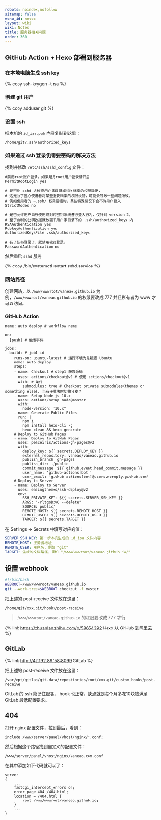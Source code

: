 ```yaml
---
robots: noindex,nofollow
sitemap: false
menu_id: notes
layout: wiki
wiki: Notes
title: 服务器相关问题
order: 360
---
```


## GitHub Action + Hexo 部署到服务器

### 在本地电脑生成 ssh key

{% copy ssh-keygen -t rsa %}

### 创建 git 用户

{% copy adduser git %}

### 设置 ssh

把本机的 `id_isa.pub` 内容复制到这里：

```
/home/git/.ssh/authorized_keys
```

### 如果通过 ssh 登录仍需要密码的解决方法

找到并修改 `/etc/ssh/sshd_config` 文件：

```
#禁用root账户登录，如果是用root用户登录请开启
PermitRootLogin yes

# 是否让 sshd 去检查用户家目录或相关档案的权限数据，
# 这是为了担心使用者将某些重要档案的权限设错，可能会导致一些问题所致。
# 例如使用者的 ~.ssh/ 权限设错时，某些特殊情况下会不许用户登入
StrictModes no

# 是否允许用户自行使用成对的密钥系统进行登入行为，仅针对 version 2。
# 至于自制的公钥数据就放置于用户家目录下的 .ssh/authorized_keys 内
RSAAuthentication yes
PubkeyAuthentication yes
AuthorizedKeysFile .ssh/authorized_keys

# 有了证书登录了，就禁用密码登录。
PasswordAuthentication no
```

然后重启 `sshd` 服务

{% copy /bin/systemctl restart sshd.service %}

### 网站路径

创建网站，以 `/www/wwwroot/vaneao.github.io` 为例，`/www/wwwroot/vaneao.github.io` 的权限要改成 777 并且所有者为 www 才可以访问。

### GitHub Action

```
name: auto deploy # workflow name

on:
  [push] # 触发事件

jobs:
  build: # job1 id
    runs-on: ubuntu-latest # 运行环境为最新版 Ubuntu
    name: auto deploy
    steps:
    - name: Checkout # step1 获取源码
      uses: actions/checkout@v1 # 使用 actions/checkout@v1
      with: # 条件
        submodules: true # Checkout private submodules(themes or something else). 当有子模块时切换分支？
    - name: Setup Node.js 10.x
      uses: actions/setup-node@master
      with:
        node-version: "10.x"
    - name: Generate Public Files
      run: |
        npm i
        npm install hexo-cli -g
        hexo clean && hexo generate
    # Deploy to GitHub Pages
    - name: Deploy to GitHub Pages
      uses: peaceiris/actions-gh-pages@v3
      with:
        deploy_key: ${{ secrets.DEPLOY_KEY }}
        external_repository: vaneao/vaneao.github.io
        publish_branch: gh-pages
        publish_dir: ./public
        commit_message: ${{ github.event.head_commit.message }}
        user_name: 'github-actions[bot]'
        user_email: 'github-actions[bot]@users.noreply.github.com'
    # Deploy to Server
    - name: Deploy to Server
      uses: easingthemes/ssh-deploy@v2
      env:
        SSH_PRIVATE_KEY: ${{ secrets.SERVER_SSH_KEY }}
        ARGS: "-rltgoDzvO --delete"
        SOURCE: public/
        REMOTE_HOST: ${{ secrets.REMOTE_HOST }}
        REMOTE_USER: ${{ secrets.REMOTE_USER }}
        TARGET: ${{ secrets.TARGET }}
```

在 Settings -> Secrets 中填写对应的值：

```yaml
SERVER_SSH_KEY: 第一步本机生成的 id_isa 文件内容
REMOTE_HOST: 服务器地址
REMOTE_USER: 用户名，例如 "git"
TARGET: 生成的文件路径，例如 "/www/wwwroot/vaneao.github.io/"
```

## 设置 webhook

```bash post-receive
#!/bin/bash
WEBROOT=/www/wwwroot/vaneao.github.io
git --work-tree=$WEBROOT checkout -f master
```

把上述的 post-receive 文件放在这里：

```
/home/git/xxx.git/hooks/post-receive
```

> `/www/wwwroot/vaneao.github.io` 的权限要改成 777 才行


{% link https://zhuanlan.zhihu.com/p/58654392 Hexo 从 GitHub 到阿里云 %}

## GitLab

{% link http://42.192.89.158:8099 GitLab %}

把上述的 post-receive 文件放在这里：

```
/var/opt/gitlab/git-data/repositories/root/xxx.git/custom_hooks/post-receive
```

GitLab 的 ssh 能记住密钥， hook 也正常，缺点就是每个月多花10块钱满足 GitLab 最低配置要求。

## 404

打开 nginx 配置文件，拉到最后，看到：
```
include /www/server/panel/vhost/nginx/*.conf;
```

然后根据这个路径找到自定义的配置文件：
```
/www/server/panel/vhost/nginx/vaneao.com.conf
```

在其中添加如下代码就可以了：
```
server
{
    ...
    fastcgi_intercept_errors on;
    error_page 404 /404.html;
    location = /404.html {
        root /www/wwwroot/vaneao.github.io;
    }
    ...
}
```
